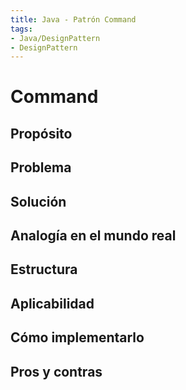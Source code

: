 ```yaml
---
title: Java - Patrón Command
tags:  
- Java/DesignPattern
- DesignPattern
---
```


# Command

## Propósito



## Problema



## Solución



## Analogía en el mundo real



## Estructura



## Aplicabilidad



## Cómo implementarlo



## Pros y contras



